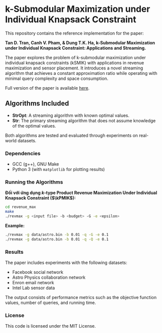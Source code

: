 # k-Submodular Maximization under Individual Knapsack Constraint

This repository contains the reference implementation for the paper:

**Tan D. Tran, Canh V. Pham, & Dung T.K. Ha, k-Submodular Maximization under Individual Knapsack Constraint: Applications and Streaming.**

The paper explores the problem of k-submodular maximization under individual knapsack constraints (kSMIK) with applications in revenue maximization and sensor placement. It introduces a novel streaming algorithm that achieves a constant approximation ratio while operating with minimal query complexity and space consumption. 

Full version of the paper is available [here](https://doi.org/10.1145/3628797.3628843).

## Algorithms Included

- **StrOpt**: A streaming algorithm with known optimal values.
- **Str**: The primary streaming algorithm that does not assume knowledge of the optimal values.
  
Both algorithms are tested and evaluated through experiments on real-world datasets.

### Dependencies

- GCC (g++), GNU Make
- Python 3 (with `matplotlib` for plotting results)


### Running the Algorithms

**Đối với ứng dụng $k$-type Product Revenue Maximization Under Individual Knapsack Constraint ($\kPMIK$):**
```bash
cd revenue_max
make
./revmax -g <input file> -b <budget> -G -e <epsilon>
```
**Example:**
```bash
./revmax -g data/astro.bin -b 0.01 -q -G -e 0.1
./revmax -g data/astro.bin -b 0.01 -q -Q -e 0.1
```

### Results

The paper includes experiments with the following datasets:
- Facebook social network
- Astro Physics collaboration network
- Enron email network
- Intel Lab sensor data

The output consists of performance metrics such as the objective function values, number of queries, and running time.

### License

This code is licensed under the MIT License.
```
